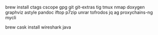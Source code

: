 brew install
ctags cscope gpg git git-extras tig tmux nmap doxygen graphviz astyle pandoc iftop p7zip unrar tofrodos jq ag proxychains-ng mycli

brew cask install
wireshark java 

